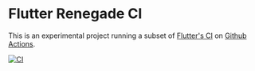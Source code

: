 # Flutter Renegade CI

This is an experimental project running a subset of [Flutter's CI][] on
[Github Actions][].

[flutter's ci]: https://github.com/flutter/flutter/blob/master/.ci.yaml
[github actions]: https://docs.github.com/en/actions

[![CI](https://github.com/matanlurey/flutter-renegade-gha/actions/workflows/ci.yaml/badge.svg)](https://github.com/matanlurey/flutter-renegade-gha/actions/workflows/ci.yaml)
